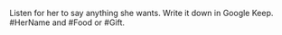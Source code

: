 Listen for her to say anything she wants. Write it down in Google Keep. #HerName and #Food or #Gift.
